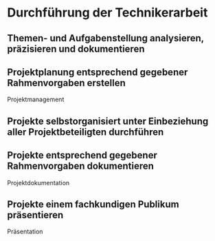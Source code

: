# Durchführung der Technikerarbeit

## Themen- und Aufgabenstellung analysieren, präzisieren und dokumentieren

## Projektplanung entsprechend gegebener Rahmenvorgaben erstellen
Projektmanagement

## Projekte selbstorganisiert unter Einbeziehung aller Projektbeteiligten durchführen

## Projekte entsprechend gegebener Rahmenvorgaben dokumentieren
Projektdokumentation

## Projekte einem fachkundigen Publikum präsentieren
Präsentation